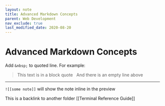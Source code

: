 ```yaml
---
layout: note
title: Advanced Markdown Concepts
parent: Web Development
nav_exclude: true
last_modified_date: 2020-08-20
---
```

# Advanced Markdown Concepts

Add `&nbsp;` to quoted line. For example:

>This text is in a block quote
>&nbsp;
>And there is an empty line above
---

`![[some note]]` will show the note inline in the preview


This is a backlink to another folder [[Terminal Reference Guide]]